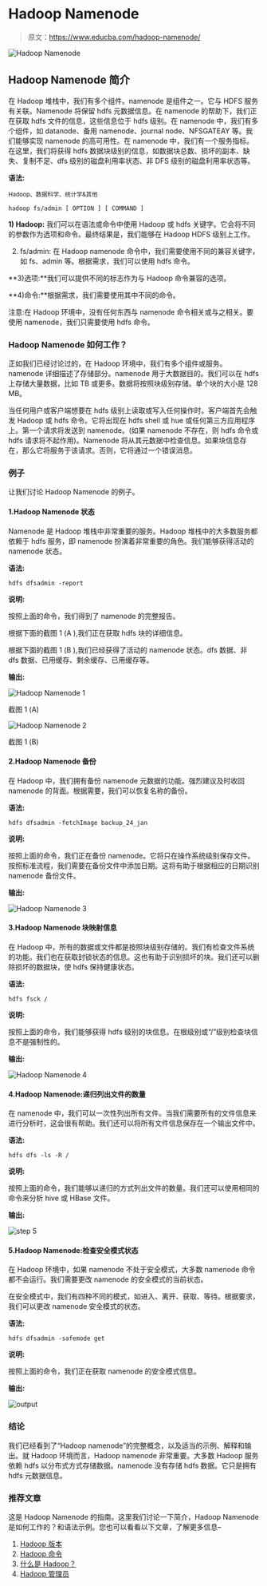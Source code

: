# Hadoop Namenode

> 原文：<https://www.educba.com/hadoop-namenode/>

![Hadoop Namenode](img/656824c11844f8e1ae309860b01827cd.png)



## Hadoop Namenode 简介

在 Hadoop 堆栈中，我们有多个组件。namenode 是组件之一。它与 HDFS 服务有关联。Namenode 将保留 hdfs 元数据信息。在 namenode 的帮助下，我们正在获取 hdfs 文件的信息，这些信息位于 hdfs 级别。在 namenode 中，我们有多个组件，如 datanode、备用 namenode、journal node、NFSGATEAY 等。我们能够实现 namenode 的高可用性。在 namenode 中，我们有一个服务指标。在这里，我们将获得 hdfs 数据块级别的信息，如数据块总数、损坏的副本、缺失、复制不足、dfs 级别的磁盘利用率状态、非 DFS 级别的磁盘利用率状态等。

**语法:**

<small>Hadoop、数据科学、统计学&其他</small>

`hadoop fs/admin [ OPTION ] [ COMMAND ]`

**1) Hadoop:** 我们可以在语法或命令中使用 Hadoop 或 hdfs 关键字。它会将不同的参数作为选项和命令。最终结果是，我们能够在 Hadoop HDFS 级别上工作。

2) fs/admin: 在 Hadoop namenode 命令中，我们需要使用不同的兼容关键字，如 fs、admin 等。根据需求，我们可以使用 hdfs 命令。

**3)选项:**我们可以提供不同的标志作为与 Hadoop 命令兼容的选项。

**4)命令:**根据需求，我们需要使用其中不同的命令。

注意:在 Hadoop 环境中，没有任何东西与 namenode 命令相关或与之相关。要使用 namenode，我们只需要使用 hdfs 命令。

### Hadoop Namenode 如何工作？

正如我们已经讨论过的，在 Hadoop 环境中，我们有多个组件或服务。namenode 详细描述了存储部分。namenode 用于大数据目的。我们可以在 hdfs 上存储大量数据，比如 TB 或更多。数据将按照块级别存储。单个块的大小是 128 MB。

当任何用户或客户端想要在 hdfs 级别上读取或写入任何操作时。客户端首先会触发 Hadoop 或 hdfs 命令。它将出现在 hdfs shell 或 hue 或任何第三方应用程序上。第一个请求将发送到 namenode。(如果 namenode 不存在，则 hdfs 命令或 hdfs 请求将不起作用)。Namenode 将从其元数据中检查信息。如果块信息存在，那么它将服务于该请求。否则，它将通过一个错误消息。

### 例子

让我们讨论 Hadoop Namenode 的例子。

#### 1.Hadoop Namenode 状态

Namenode 是 Hadoop 堆栈中非常重要的服务。Hadoop 堆栈中的大多数服务都依赖于 hdfs 服务，即 namenode 扮演着非常重要的角色。我们能够获得活动的 namenode 状态。

**语法:**

`hdfs dfsadmin -report`

**说明:**

按照上面的命令，我们得到了 namenode 的完整报告。

根据下面的截图 1 (A ),我们正在获取 hdfs 块的详细信息。

根据下面的截图 1 (B ),我们已经获得了活动的 namenode 状态。dfs 数据、非 dfs 数据、已用缓存、剩余缓存、已用缓存等。

**输出:**

![Hadoop Namenode 1](img/c15ecc8a191b3f653f14e878f1b0e53c.png)



截图 1 (A)

![Hadoop Namenode 2](img/498da62cb93cea3ac2efca9e6eb69015.png)



截图 1 (B)

#### 2.Hadoop Namenode 备份

在 Hadoop 中，我们拥有备份 namenode 元数据的功能。强烈建议及时收回 namenode 的背面。根据需要，我们可以恢复名称的备份。

**语法:**

`hdfs dfsadmin -fetchImage backup_24_jan`

**说明:**

按照上面的命令，我们正在备份 namenode。它将只在操作系统级别保存文件。按照标准流程，我们需要在备份文件中添加日期。这将有助于根据相应的日期识别 namenode 备份文件。

**输出:**

![Hadoop Namenode 3](img/c24d640add0c1dcbd40905346faf4c94.png)



#### 3.Hadoop Namenode 块映射信息

在 Hadoop 中，所有的数据或文件都是按照块级别存储的。我们有检查文件系统的功能。我们也在获取封锁状态的信息。这也有助于识别损坏的块。我们还可以删除损坏的数据块，使 hdfs 保持健康状态。

**语法:**

`hdfs fsck /`

**说明:**

按照上面的命令，我们能够获得 hdfs 级别的块信息。在根级别或“/”级别检查块信息不是强制性的。

**输出:**

![Hadoop Namenode 4](img/7a0c25e2ea47da04dcfd27a7bc4d344d.png)



#### 4.Hadoop Namenode:递归列出文件的数量

在 namenode 中，我们可以一次性列出所有文件。当我们需要所有的文件信息来进行分析时，这会很有帮助。我们还可以将所有文件信息保存在一个输出文件中。

**语法:**

`hdfs dfs -ls -R /`

**说明:**

按照上面的命令，我们能够以递归的方式列出文件的数量。我们还可以使用相同的命令来分析 hive 或 HBase 文件。

**输出:**

![step 5](img/9f82b25534a58ee4592b905a5b5f95fb.png)



#### 5.Hadoop Namenode:检查安全模式状态

在 Hadoop 环境中，如果 namenode 不处于安全模式，大多数 namenode 命令都不会运行。我们需要更改 namenode 的安全模式的当前状态。

在安全模式中，我们有四种不同的模式，如进入、离开、获取、等待。根据要求，我们可以更改 namenode 安全模式的状态。

**语法:**

`hdfs dfsadmin -safemode get`

**说明:**

按照上面的命令，我们正在获取 namenode 的安全模式信息。

**输出:**

![output](img/727fb89979fbc05e69610132f5abbf12.png)



### 结论

我们已经看到了“Hadoop namenode”的完整概念，以及适当的示例、解释和输出。就 Hadoop 环境而言，Hadoop namenode 非常重要。大多数 Hadoop 服务依赖 hdfs 以分布式方式存储数据。namenode 没有存储 hdfs 数据。它只是拥有 hdfs 元数据信息。

### 推荐文章

这是 Hadoop Namenode 的指南。这里我们讨论一下简介，Hadoop Namenode 是如何工作的？和语法示例。您也可以看看以下文章，了解更多信息–

1.  [Hadoop 版本](https://www.educba.com/hadoop-versions/)
2.  [Hadoop 命令](https://www.educba.com/hadoop-commands/)
3.  [什么是 Hadoop？](https://www.educba.com/what-is-hadoop/)
4.  [Hadoop 管理员](https://www.educba.com/hadoop-administrator/)





